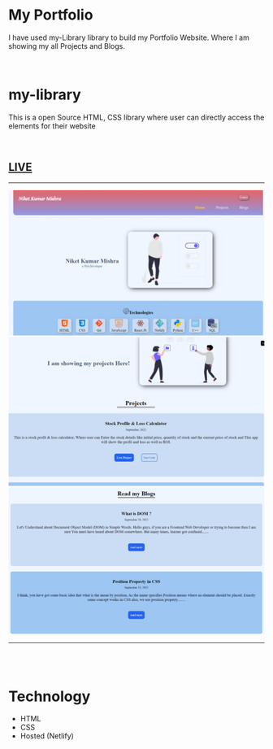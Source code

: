

# My Portfolio

I have used my-Library library to build my Portfolio Website.
Where I am showing my all Projects and Blogs.

<br/>

# my-library
 This is a open Source HTML, CSS library where user can directly access the elements for their website

<br/>

## [LIVE](https://niket-portfolio.netlify.app/)

---

![Demo](/images/app-ss.png)
![Demo](/images/app2-ss.png)
![Demo](/images/app3-ss.png)

---
<br/>
<br/>

# Technology

- HTML
- CSS
- Hosted (Netlify)